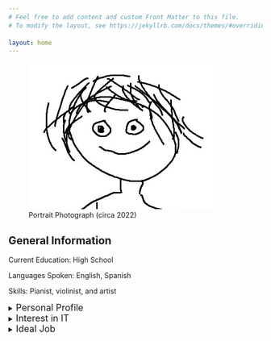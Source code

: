 ```yaml
---
# Feel free to add content and custom Front Matter to this file.
# To modify the layout, see https://jekyllrb.com/docs/themes/#overriding-theme-defaults

layout: home
---
```


<figure>
<img src="/assets/images/me.jpg">
<figcaption>
Portrait Photograph (circa 2022)
</figcaption>
</figure>
<h2>General Information</h2>
<p>Current Education: High School</p>
<p>Languages Spoken: English, Spanish</p>
<p>Skills: Pianist, violinist, and artist</p>
<details>
<summary>
<font size="+1">
Personal Profile
</font>
</summary>
<h3>Tests</h3>
<p>
<a href="https://www.16personalities.com">
Myers-Briggs:
</a>
ENTJ-A
</p>
<p>
<a href="https://www.learningstylequiz.com">
Learning Styles:
</a> 
<figure>
<img src="/assets/images/LearningStylesQuiz.png">
</figure>
</p>
<p>
<a href="https://humanbenchmark.com">
Human Benchmark Test:
</a> 
<table>
<tr>
<th>Test</th>
<th>Score</th>
<th>Percentile</th>
</tr>
<tr>
<th>Sequence Memory</th>
<td>40</td>
<td>&#60;99%</td>
</tr>
<tr>
<th>Chimp Test</th>
<td>23</td>
<td>&#60;99%</td>
</tr>
<tr>
<th>Aim Trainer</th>
<td>360 ms</td>
<td>80%</td>
</tr>
<tr>
<th>Typing</th>
<td>46 wpm</td>
<td>45%</td>
</tr>
<tr>
<th>Verbal Memory</th>
<td>400</td>
<td>&#60;99%</td>
</tr>
<tr>
<th>Number Memory</th>
<td>10 digits</td>
<td>59%</td>
</tr>
<tr>
<th>Visual Memory</th>
<td>21</td>
<td>&#60;99%</td>
</tr>
<tr>
<th>Reaction Time</th>
<td>160 ms</td>
<td>92%</td>
</tr>
</table>
</p>
<p>
<font size="+1">
Discussion
</font>
</p>
</details>
<details>
<summary>
<font size="+1">
Interest in IT
</font></summary>
<p>
<ul>
<li></li>
<li>I chose to come to RMIT because it was the only place that would accept me for the courses I was interested in due to my young age.</li>
<li></li>
</ul>
</p>
</details>
<details>
<summary>
<font size="+1">
Ideal Job
</font>
</summary>
<a href="https://www.seek.com.au/job/58255535?type=standout#sol=d99d5b8264f37b0373dd35e3904ccdbc8c6609f0">
Software Engineer Genomics Ontology SEEK Link
</a>
<a href="/assets/pdfs/Software Engineer Genomics Ontology Job in Melbourne VIC - SEEK.pdf">
PDF Link
</a>
<p>This position</p>
</details>